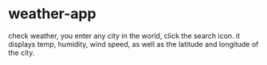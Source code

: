 # weather-app
check weather, 
you enter any city in the world, click the search icon.
it displays temp, humidity, wind speed, as well as the latitude and longitude of the city.
